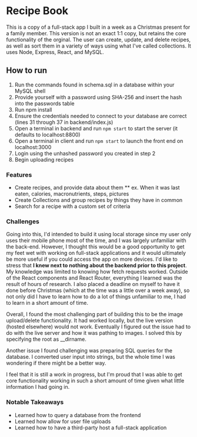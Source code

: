# Recipe Book

This is a copy of a full-stack app I built in a week as a Christmas present for a family member. This version is not an exact 1:1 copy, but retains the core functionality of the orginal. The user can create, 
update, and delete recipes, as well as sort them in a variety of ways using what I've called collections. It uses Node, Express, React, and MySQL.

## How to run

1. Run the commands found in schema.sql in a database within your MySQL shell
2. Provide yourself with a password using SHA-256 and insert the hash into the passwords table
3. Run npm install
4. Ensure the credentials needed to connect to your database are correct (lines 31 through 37 in backend/index.js)
5. Open a terminal in backend and run ```npm start``` to start the server (it defaults to localhost:8800)
6. Open a terminal in client and run ```npm start``` to launch the front end on localhost:3000
7. Login using the unhashed password you created in step 2
8. Begin uploading recipes

### Features

* Create recipes, and provide data about them
** ex. When it was last eaten, calories, macronutrients, steps, pictures
* Create Collections and group recipes by things they have in common
* Search for a recipe with a custom set of criteria

### Challenges

Going into this, I'd intended to build it using local storage since my user only uses their mobile phone most of the time, and I was largely unfamiliar with the back-end. 
However, I thought this would be a good opportunity to get my feet wet with working on full-stack applications and it would ultimately be more useful if you could access the app on more devices. 
I'd like to stress that **I knew next to nothing about the backend prior to this project**. My knowledge was limited to knowing how fetch requests worked. Outside of the React components and React Router, everything I learned was the result of hours of research.
I also placed a deadline on myself to have it done before Christmas (which at the time was a little over a week away), so not only did I have to learn how to do a lot of things unfamiliar to me, I had to learn in a short amount of time.

Overall, I found the most challenging part of building this to be the image upload/delete functionality. It had worked locally, but the live version (hosted elsewhere) would not work. Eventually I figured out the issue had to do with the live server and how it was pathing to images. I solved this by specifying the root as __dirname.

Another issue I found challenging was preparing SQL queries for the database. I converted user input into strings, but the whole time I was wondering if there might be a better way.

I feel that it is still a work in progress, but I'm proud that I was able to get core functionality working in such a short amount of time given what little information I had going in.

### Notable Takeaways

* Learned how to query a database from the frontend
* Learned how allow for user file uploads
* Learned how to have a third-party host a full-stack application
